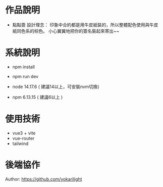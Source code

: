 # 作品說明

  - 點點簽
    設計理念：
    印象中合約都是用牛皮紙裝的，所以整體配色使用與牛皮紙同色系的棕色。
    小心翼翼地把你的簽名裝起來寄出~~

# 系統說明
  - npm install
  - npm run dev

  - node 14.17.6 ( 建議14以上，可安裝nvm切換)
  - npm 6.13.15 ( 建議6以上 )
  
# 使用技術
  - vue3 + vite
  - vue-router
  - tailwind

# 後端協作
  Author: https://github.com/yokarilight
